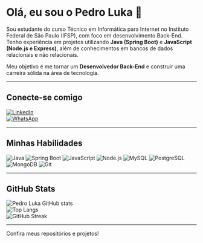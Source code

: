 # Olá, eu sou o Pedro Luka 👋

Sou estudante do curso Técnico em Informática para Internet no Instituto Federal de São Paulo (IFSP), com foco em desenvolvimento Back-End.  
Tenho experiência em projetos utilizando **Java (Spring Boot)** e **JavaScript (Node.js e Express)**, além de conhecimentos em bancos de dados relacionais e não relacionais.  

Meu objetivo é me tornar um **Desenvolvedor Back-End** e construir uma carreira sólida na área de tecnologia.

---

## Conecte-se comigo
[![LinkedIn](https://img.shields.io/badge/LinkedIn-0A66C2?style=for-the-badge&logo=linkedin&logoColor=white)](SEU_LINK_AQUI)  
[![WhatsApp](https://img.shields.io/badge/WhatsApp-25D366?style=for-the-badge&logo=whatsapp&logoColor=white)](SEU_LINK_AQUI)  

---

## Minhas Habilidades
![Java](https://img.shields.io/badge/Java-007396?style=for-the-badge&logo=openjdk&logoColor=white)
![Spring Boot](https://img.shields.io/badge/Spring%20Boot-6DB33F?style=for-the-badge&logo=springboot&logoColor=white)
![JavaScript](https://img.shields.io/badge/JavaScript-F7DF1E?style=for-the-badge&logo=javascript&logoColor=black)
![Node.js](https://img.shields.io/badge/Node.js-339933?style=for-the-badge&logo=node.js&logoColor=white)
![MySQL](https://img.shields.io/badge/MySQL-4479A1?style=for-the-badge&logo=mysql&logoColor=white)
![PostgreSQL](https://img.shields.io/badge/PostgreSQL-4169E1?style=for-the-badge&logo=postgresql&logoColor=white)
![MongoDB](https://img.shields.io/badge/MongoDB-47A248?style=for-the-badge&logo=mongodb&logoColor=white)
![Git](https://img.shields.io/badge/Git-F05032?style=for-the-badge&logo=git&logoColor=white)

---

## GitHub Stats
![Pedro Luka GitHub stats](https://github-readme-stats.vercel.app/api?username=SEU_USUARIO&show_icons=true&theme=tokyonight)  
![Top Langs](https://github-readme-stats.vercel.app/api/top-langs/?username=SEU_USUARIO&layout=compact&theme=tokyonight)  
![GitHub Streak](https://streak-stats.demolab.com?user=SEU_USUARIO&theme=tokyonight&date_format=j%20M%5B%20Y%5D)  

---

Confira meus repositórios e projetos!
